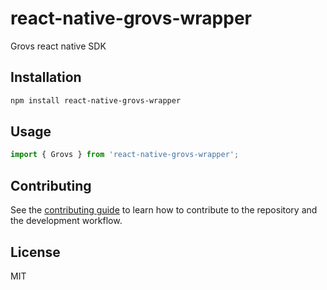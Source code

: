 # react-native-grovs-wrapper

Grovs react native SDK

## Installation

```sh
npm install react-native-grovs-wrapper
```

## Usage


```js
import { Grovs } from 'react-native-grovs-wrapper';
```


## Contributing

See the [contributing guide](CONTRIBUTING.md) to learn how to contribute to the repository and the development workflow.

## License

MIT
